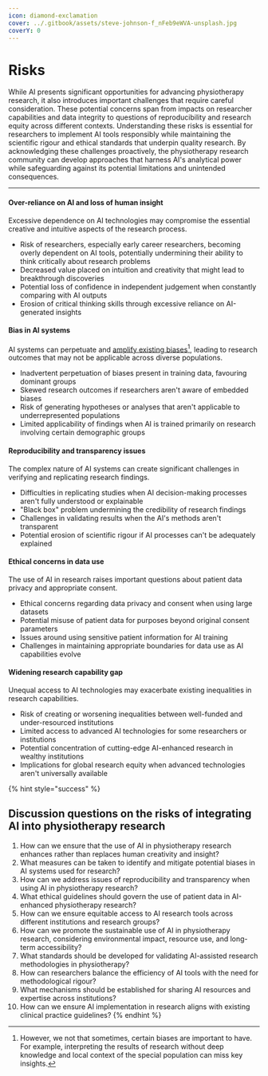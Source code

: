 ```yaml
---
icon: diamond-exclamation
cover: ../.gitbook/assets/steve-johnson-f_nFeb9eWVA-unsplash.jpg
coverY: 0
---
```


# Risks

While AI presents significant opportunities for advancing physiotherapy research, it also introduces important challenges that require careful consideration. These potential concerns span from impacts on researcher capabilities and data integrity to questions of reproducibility and research equity across different contexts. Understanding these risks is essential for researchers to implement AI tools responsibly while maintaining the scientific rigour and ethical standards that underpin quality research. By acknowledging these challenges proactively, the physiotherapy research community can develop approaches that harness AI's analytical power while safeguarding against its potential limitations and unintended consequences.

***

#### Over-reliance on AI and loss of human insight

Excessive dependence on AI technologies may compromise the essential creative and intuitive aspects of the research process.

* Risk of researchers, especially early career researchers, becoming overly dependent on AI tools, potentially undermining their ability to think critically about research problems
* Decreased value placed on intuition and creativity that might lead to breakthrough discoveries
* Potential loss of confidence in independent judgement when constantly comparing with AI outputs
* Erosion of critical thinking skills through excessive reliance on AI-generated insights

#### Bias in AI systems

AI systems can perpetuate and [amplify existing biases](#user-content-fn-1)[^1], leading to research outcomes that may not be applicable across diverse populations.

* Inadvertent perpetuation of biases present in training data, favouring dominant groups
* Skewed research outcomes if researchers aren't aware of embedded biases
* Risk of generating hypotheses or analyses that aren't applicable to underrepresented populations
* Limited applicability of findings when AI is trained primarily on research involving certain demographic groups

#### Reproducibility and transparency issues

The complex nature of AI systems can create significant challenges in verifying and replicating research findings.

* Difficulties in replicating studies when AI decision-making processes aren't fully understood or explainable
* "Black box" problem undermining the credibility of research findings
* Challenges in validating results when the AI's methods aren't transparent
* Potential erosion of scientific rigour if AI processes can't be adequately explained

#### Ethical concerns in data use

The use of AI in research raises important questions about patient data privacy and appropriate consent.

* Ethical concerns regarding data privacy and consent when using large datasets
* Potential misuse of patient data for purposes beyond original consent parameters
* Issues around using sensitive patient information for AI training
* Challenges in maintaining appropriate boundaries for data use as AI capabilities evolve

#### Widening research capability gap

Unequal access to AI technologies may exacerbate existing inequalities in research capabilities.

* Risk of creating or worsening inequalities between well-funded and under-resourced institutions
* Limited access to advanced AI technologies for some researchers or institutions
* Potential concentration of cutting-edge AI-enhanced research in wealthy institutions
* Implications for global research equity when advanced technologies aren't universally available

{% hint style="success" %}
## Discussion questions on the risks of integrating AI into physiotherapy research

1. How can we ensure that the use of AI in physiotherapy research enhances rather than replaces human creativity and insight?
2. What measures can be taken to identify and mitigate potential biases in AI systems used for research?
3. How can we address issues of reproducibility and transparency when using AI in physiotherapy research?
4. What ethical guidelines should govern the use of patient data in AI-enhanced physiotherapy research?
5. How can we ensure equitable access to AI research tools across different institutions and research groups?
6. How can we promote the sustainable use of AI in physiotherapy research, considering environmental impact, resource use, and long-term accessibility?
7. What standards should be developed for validating AI-assisted research methodologies in physiotherapy?
8. How can researchers balance the efficiency of AI tools with the need for methodological rigour?
9. What mechanisms should be established for sharing AI resources and expertise across institutions?
10. How can we ensure AI implementation in research aligns with existing clinical practice guidelines?
{% endhint %}

[^1]: However, we not that sometimes, certain biases are important to have. For example, interpreting the results of research without deep knowledge and local context of the special population can miss key insights.
